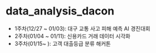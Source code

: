 # data_analysis_dacon


- 1주차(12/27 ~ 01/03): 대구 교통 사고 피해 예측 AI 경진대회 
- 2주차(01/04 ~ 01/11): 신용카드 거래 데이터 시각화
- 3주차(01/15~ ): 고객 대출등급 분류 해커톤
